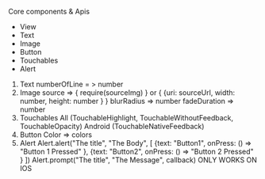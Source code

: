 Core components & Apis
- View
- Text
- Image
- Button
- Touchables
- Alert

1. Text
    numberOfLine = > number
2. Image
    source => { require(sourceImg) } or { {uri: sourceUrl, width: number, height: number } }
    blurRadius => number
    fadeDuration => number
3. Touchables 
    All (TouchableHighlight, TouchableWithoutFeedback, TouchableOpacity)
    Android (TouchableNativeFeedback)
4. Button
   Color => colors
5. Alert
   Alert.alert("The title", "The Body", [
    {text: "Button1", onPress: () => "Button 1 Pressed" }, 
    {text: "Button2", onPress: () => "Button 2 Pressed" }
   ])
   Alert.prompt("The title", "The Message", callback) ONLY WORKS ON IOS